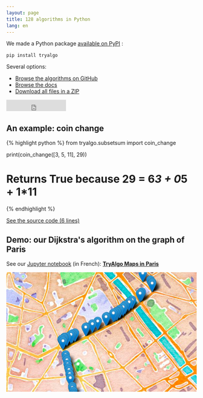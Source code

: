 ```yaml
---
layout: page
title: 128 algorithms in Python
lang: en
---
```


We made a Python package [available on PyPI](https://pypi.python.org/pypi/tryalgo/) :

    pip install tryalgo

Several options:

- [Browse the algorithms on GitHub](https://github.com/jilljenn/tryalgo)
- [Browse the docs](http://pythonhosted.org/tryalgo/)
- [Download all files in a ZIP](https://github.com/jilljenn/tryalgo/archive/master.zip)

<iframe src="https://ghbtns.com/github-btn.html?user=jilljenn&amp;repo=tryalgo&amp;type=fork&amp;count=true&amp;size=large" frameborder="0" scrolling="0" width="158px" height="30px"></iframe>

## An example: coin change

{% highlight python %}
from tryalgo.subsetsum import coin_change

print(coin_change([3, 5, 11], 29))
# Returns True because 29 = 6*3 + 0*5 + 1*11
{% endhighlight %}

<a href="http://pythonhosted.org/tryalgo/_modules/tryalgo/subsetsum.html#coin_change" target="_blank">See the source code (6 lines)</a>

## Demo: our Dijkstra's algorithm on the graph of Paris

See our [Jupyter notebook](http://nbviewer.jupyter.org/github/jilljenn/tryalgo/blob/master/examples/TryAlgo%20Maps%20in%20Paris.ipynb) (in French): [**TryAlgo Maps in Paris**](http://nbviewer.jupyter.org/github/jilljenn/tryalgo/blob/master/examples/TryAlgo%20Maps%20in%20Paris.ipynb)

<a href="http://nbviewer.jupyter.org/github/jilljenn/tryalgo/blob/master/examples/TryAlgo%20Maps%20in%20Paris.ipynb" target="_blank"><img src="/static/paris.png" /></a>
